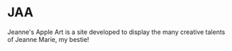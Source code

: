 # JAA
Jeanne's Apple Art is a site developed to display the many creative talents of Jeanne Marie, my bestie!


